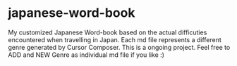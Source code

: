 # japanese-word-book
My customized Japanese Word-book based on the actual difficuties encountered when travelling in Japan. Each md file represents a different genre generated by Cursor Composer. This is a ongoing project. Feel free to ADD and NEW Genre as individual md file if you like :)
